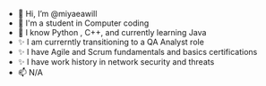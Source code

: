 - 👋 Hi, I’m @miyaeawill
- 👀 I'm a student in Computer coding
- 🌱 I know Python , C++, and currently learning Java
- ✨ I am currerntly transitioning to a QA Analyst role
- ✨ I have Agile and Scrum fundamentals and basics certifications
- ✨ I have work history in network security and threats 
- 📫 N/A

<!---
miyaeawill/miyaeawill is a ✨ special ✨ repository because its `README.md` (this file) appears on your GitHub profile.
You can click the Preview link to take a look at your changes.
--->
